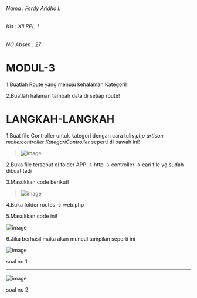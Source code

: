 ###### Nama : Ferdy Aridho I.
###### Kls : XII RPL 1
###### NO Absen : 27

# MODUL-3

1.Buatlah Route yang menuju kehalaman Kategori!

2.Buatlah halaman tambah data di setiap route!

# LANGKAH-LANGKAH

1.Buat file Controller untuk kategori dengan cara tulis _php artisan make:controller KategoriController_ seperti di bawah ini!
>![image](https://user-images.githubusercontent.com/109930428/182094556-72955f2a-3d1e-4364-954a-cf082aef5056.png)

2.Buka file tersebut di folder APP -> http -> controller -> cari file yg sudah dibuat tadi

3.Masukkan code berikut!
>![image](https://user-images.githubusercontent.com/109930428/182096489-32d6102a-d897-443b-8c6c-a31734657010.png)

4.Buka folder routes -> web.php 

5.Masukkan code ini!

![image](https://user-images.githubusercontent.com/109930428/182103057-4c246316-c8f5-49d3-b9f8-76fd15e258de.png)

6.Jika berhasil maka akan muncul tampilan seperti ini

![image](https://user-images.githubusercontent.com/109930428/182103314-426a0776-8a4e-4f79-a988-a06789083e78.png)

soal no 1

-----------------------------------------------------------------------------------------

![image](https://user-images.githubusercontent.com/109930428/182103702-2bde94d6-a30f-4cbd-8c4f-4dfc074f2306.png)

soal no 2


